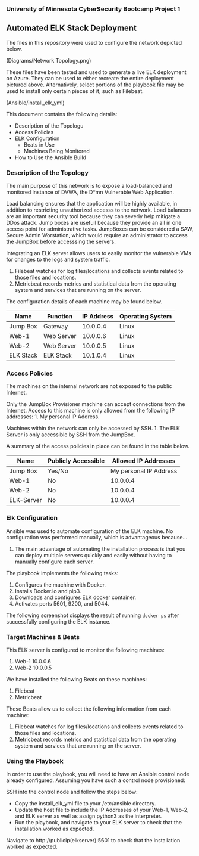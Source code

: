### University of Minnesota CyberSecurity Bootcamp Project 1

## Automated ELK Stack Deployment

The files in this repository were used to configure the network depicted below.

(Diagrams/Network Topology.png)

These files have been tested and used to generate a live ELK deployment on Azure. They can be used to either recreate the entire deployment pictured above. Alternatively, select portions of the playbook file may be used to install only certain pieces of it, such as Filebeat.

  (Ansible/install_elk_yml)

This document contains the following details:
- Description of the Topologu
- Access Policies
- ELK Configuration
  - Beats in Use
  - Machines Being Monitored
- How to Use the Ansible Build


### Description of the Topology

The main purpose of this network is to expose a load-balanced and monitored instance of DVWA, the D*mn Vulnerable Web Application.

Load balancing ensures that the application will be highly available, in addition to restricting unauthorized accesss to the network.
Load balancers are an important security tool because they can severly help mitigate a DDos attack. Jump boxes are usefull because they provide an all in one access point for administrative tasks. JumpBoxes can be considered a SAW, Secure Admin Worstation, which would require an administrator to access the JumpBox before accesssing the servers. 

Integrating an ELK server allows users to easily monitor the vulnerable VMs for changes to the logs and system traffic.
  1. Filebeat watches for log files/locations and collects events related to those files and locations. 
  2. Metricbeat records metrics and statistical data from the operating system and services that are running on the server.

The configuration details of each machine may be found below.

| Name     | Function | IP Address | Operating System |
|----------|----------|------------|------------------|
| Jump Box | Gateway    | 10.0.0.4 | Linux            |
| Web-1    | Web Server | 10.0.0.6 | Linux            |
| Web-2    | Web Server | 10.0.0.5 | Linux            |
| ELK Stack| ELK Stack  | 10.1.0.4 | Linux            |

### Access Policies

The machines on the internal network are not exposed to the public Internet. 

Only the JumpBox Provisioner machine can accept connections from the Internet. Access to this machine is only allowed from the following IP addresses:
     1. My personal IP Address.

Machines within the network can only be accessed by SSH.
     1. The ELK Server is only accessible by SSH from the JumpBox.

A summary of the access policies in place can be found in the table below.

| Name     | Publicly Accessible | Allowed IP Addresses |
|----------|---------------------|----------------------|
| Jump Box   | Yes/No        | My personal IP Address   |
| Web-1      | No            | 10.0.0.4 |
| Web-2      | No            | 10.0.0.4 |
| ELK-Server | No            | 10.0.0.4 |

### Elk Configuration

Ansible was used to automate configuration of the ELK machine. No configuration was performed manually, which is advantageous because...
 1. The main advantage of automating the installation process is that you can deploy multiple servers quickly and easily without having to manually configure each server.

The playbook implements the following tasks:
1. Configures the machine with Docker.
2. Installs Docker.io and pip3.
3. Downloads and configures ELK docker container.
4. Activates ports 5601, 9200, and 5044.

The following screenshot displays the result of running `docker ps` after successfully configuring the ELK instance.



### Target Machines & Beats
This ELK server is configured to monitor the following machines:
1. Web-1 10.0.0.6
2. Web-2 10.0.0.5

We have installed the following Beats on these machines:
1. Filebeat
2. Metricbeat

These Beats allow us to collect the following information from each machine:
1. Filebeat watches for log files/locations and collects events related to those files and locations. 
2. Metricbeat records metrics and statistical data from the operating system and services that are running on the server.


### Using the Playbook
In order to use the playbook, you will need to have an Ansible control node already configured. Assuming you have such a control node provisioned: 

SSH into the control node and follow the steps below:
- Copy the install_elk_yml file to your /etc/ansible directory.
- Update the host file to include the IP Addresses of your Web-1, Web-2, and ELK server as well as assign python3 as the interpreter.
- Run the playbook, and navigate to your ELK server to check that the installation worked as expected.

Navigate to http://publicip(elkserver):5601 to check that the installation worked as expected. 
